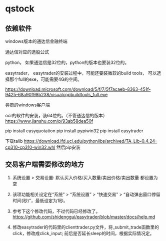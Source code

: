 # qstock


## 依赖软件

windows版本的通达信金融终端

通达信对应的选股公式

python， 如果通达信是32位的，python的版本也要装32位的。

easytrader， easytrader的安装过程中，可能还要装微软的build tools， 可以选择那个full的exe，可能需要4G的空间。

https://download.microsoft.com/download/5/f/7/5f7acaeb-8363-451f-9425-68a90f98b238/visualcppbuildtools_full.exe


券商的windows客户端


ocr的软件的安装，装64位的。（不管通达信的版本）
https://www.jianshu.com/p/93ab58dea50f


pip install easyquotation
pip install pypiwin32
pip install easytrader

下载talib
https://download.lfd.uci.edu/pythonlibs/archived/TA_Lib-0.4.24-cp310-cp310-win32.whl
然后pip安装


## 交易客户端需要修改的地方

1. 系统设置 > 交易设置: 默认买入价格/买入数量/卖出价格/卖出数量 都设置为 空

2. 该项功能相关设定在“系统” > “系统设置” > “快速交易” > “自动弹出窗口停留时间(秒)”，最低设定为1秒。

3. 参考下这个修改代码，不过代码已经修改了。 https://github.com/shidenggui/easytrader/blob/master/docs/help.md

4. 修改easytrader的代码里的clienttrader.py文件，将_submit_trade函数里的click，修改成click_input; 前后是否延长sleep的时间，根据实际情况定。

